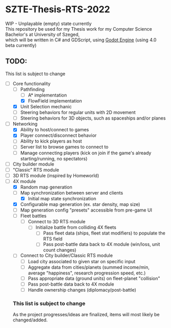 # SZTE-Thesis-RTS-2022
WIP - Unplayable (empty) state currently  
This repository be used for my Thesis work for my Computer Science Bachelor's at University of Szeged,  
which will be written in C# and GDScript, using [Godot Engine](https://godotengine.org/) (using 4.0 beta currently)

## TODO:
This list is subject to change
- [ ] Core functionality
  - [ ] Pathfinding
    - [ ] A* implementation
    - [X] FlowField implementation
  - [X] Unit Selection mechanic
  - [ ] Steering behaviors for regular units with 2D movement
  - [ ] Steering behaviors for 3D objects, such as spaceships and/or planes
- [ ] Networking
  - [X] Ability to host/connect to games
  - [X] Player connect/disconnect behavior
  - [ ] Ability to kick players as host
  - [ ] Server list to browse games to connect to
  - [ ] Manage connecting players (kick on join if the game's already starting/running, no spectators)
- [ ] City builder module
- [ ] "Classic" RTS module
- [ ] 3D RTS module (inspired by Homeworld)
- [ ] 4X module
  - [X] Random map generation
  - [ ] Map synchronization between server and clients
    - [X] Initial map state synchronization
  - [X] Configurable map generation (ex. star density, map size)
  - [ ] Map generation config "presets" accessible from pre-game UI
  - [ ] Fleet battles
    - [ ] Connect to 3D RTS module
      - [ ] Initialize battle from colliding 4X fleets
        - [ ] Pass fleet data (ships, fleet stat modifiers) to populate the RTS field
        - [ ] Pass post-battle data back to 4X module (win/loss, unit count changes)
  - [ ] Connect to City builder/Classic RTS module
    - [ ] Load city associated to given star on specific input
    - [ ] Aggregate data from cities/planets (summed income/min, average "happiness", research progression speed, etc.)
    - [ ] Pass appropriate data (ground units) on fleet-planet "collision"
    - [ ] Pass post-battle data back to 4X module
    - [ ] Handle ownership changes (diplomacy/post-battle)
  ### This list is subject to change
  As the project progresses/ideas are finalized, items will most likely be changed/added.
